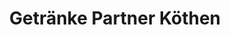 ---
title: "Getränke Partner Köthen"
url: /koethen-anhalt/getraenke-partner-koethen/
shop: Getränke
---